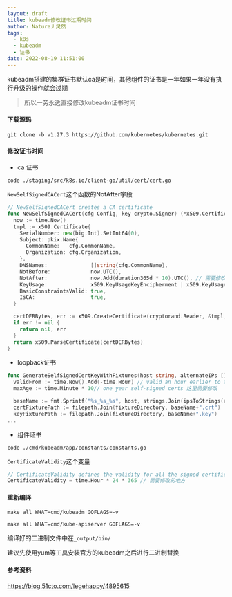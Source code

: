 ```yaml
---
layout: draft
title: kubeadm修改证书过期时间
author: Nature丿灵然
tags:
  - k8s
  - kubeadm
  - 证书
date: 2022-08-19 11:51:00
---
```

kubeadm搭建的集群证书默认ca是时间，其他组件的证书是一年如果一年没有执行升级的操作就会过期

<!--more-->

> 所以一劳永逸直接修改kubeadm证书时间

#### 下载源码

```shell
git clone -b v1.27.3 https://github.com/kubernetes/kubernetes.git
```

#### 修改证书时间

- ca 证书

```shell
code ./staging/src/k8s.io/client-go/util/cert/cert.go
```

`NewSelfSignedCACert`这个函数的NotAfter字段

```go
// NewSelfSignedCACert creates a CA certificate
func NewSelfSignedCACert(cfg Config, key crypto.Signer) (*x509.Certificate, error) {
  now := time.Now()
  tmpl := x509.Certificate{
    SerialNumber: new(big.Int).SetInt64(0),
    Subject: pkix.Name{
      CommonName:   cfg.CommonName,
      Organization: cfg.Organization,
    },
    DNSNames:              []string{cfg.CommonName},
    NotBefore:             now.UTC(),
    NotAfter:              now.Add(duration365d * 10).UTC(), // 需要修改的地方
    KeyUsage:              x509.KeyUsageKeyEncipherment | x509.KeyUsageDigitalSignature | x509.KeyUsageCertSign,
    BasicConstraintsValid: true,
    IsCA:                  true,
  }

  certDERBytes, err := x509.CreateCertificate(cryptorand.Reader, &tmpl, &tmpl, key.Public(), key)
  if err != nil {
    return nil, err
  }
  return x509.ParseCertificate(certDERBytes)
}
```

- loopback证书

```go
func GenerateSelfSignedCertKeyWithFixtures(host string, alternateIPs []net.IP, alternateDNS []string, fixtureDirectory string) ([]byte, []byte, error) {
  validFrom := time.Now().Add(-time.Hour) // valid an hour earlier to avoid flakes due to clock skew
  maxAge := time.Minute * 10// one year self-signed certs 这里需要修改

  baseName := fmt.Sprintf("%s_%s_%s", host, strings.Join(ipsToStrings(alternateIPs), "-"), strings.Join(alternateDNS, "-"))
  certFixturePath := filepath.Join(fixtureDirectory, baseName+".crt")
  keyFixturePath := filepath.Join(fixtureDirectory, baseName+".key")
...
```

- 组件证书

```shell
code ./cmd/kubeadm/app/constants/constants.go
```

`CertificateValidity`这个变量

```go
// CertificateValidity defines the validity for all the signed certificates generated by kubeadm
CertificateValidity = time.Hour * 24 * 365 // 需要修改的地方
```

#### 重新编译

```shell
make all WHAT=cmd/kubeadm GOFLAGS=-v

make all WHAT=cmd/kube-apiserver GOFLAGS=-v
```

编译好的二进制文件中在`_output/bin/`

建议先使用yum等工具安装官方的kubeadm之后进行二进制替换

#### 参考资料

<https://blog.51cto.com/legehappy/4895615>
